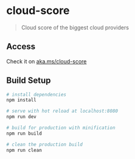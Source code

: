 # cloud-score

> Cloud score of the biggest cloud providers

## Access

Check it on [aka.ms/cloud-score](https://aka.ms/cloud-score)

## Build Setup

``` bash
# install dependencies
npm install

# serve with hot reload at localhost:8080
npm run dev

# build for production with minification
npm run build

# clean the production build
npm run clean
```
